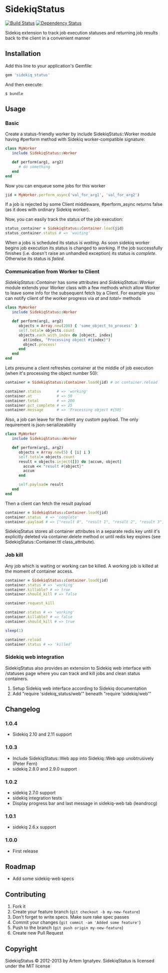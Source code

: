 # SidekiqStatus

[![Build Status](https://secure.travis-ci.org/cryo28/sidekiq_status.png)](http://travis-ci.org/cryo28/sidekiq_status)
[![Dependency Status](https://gemnasium.com/cryo28/sidekiq_status.png)](https://gemnasium.com/cryo28/sidekiq_status)

Sidekiq extension to track job execution statuses and returning job results back to the client in a convenient manner

## Installation

Add this line to your application's Gemfile:

```ruby
gem 'sidekiq_status'
```

And then execute:

    $ bundle

## Usage

### Basic

Create a status-friendly worker by include SidekiqStatus::Worker module having #perform method with Sidekiq worker-compatible signature:

```ruby
class MyWorker
   include SidekiqStatus::Worker

   def perform(arg1, arg2)
      # do something
   end
end
```

Now you can enqueue some jobs for this worker

```ruby
jid = MyWorker.perform_async('val_for_arg1', 'val_for_arg2')
```

If a job is rejected by some Client middleware, #perform_async returns false (as it does with ordinary Sidekiq worker).

Now, you can easily track the status of the job execution:

```ruby
status_container = SidekiqStatus::Container.load(jid)
status_container.status # => 'waiting'
```

When a jobs is scheduled its status is *waiting*. As soon sidekiq worker begins job execution its status is changed to *working*.
If the job successfully finishes (i.e. doesn't raise an unhandled exception) its status is *complete*. Otherwise its status is *failed*.

### Communication from Worker to Client

*SidekiqStatus::Container* has some attributes and *SidekiqStatus::Worker* module extends your Worker class with a few methods which allow Worker to leave
some info for the subsequent fetch by a Client. For example you can notify client of the worker progress via *at* and *total=* methods

```ruby
class MyWorker
   include SidekiqStatus::Worker

   def perform(arg1, arg2)
      objects = Array.new(200) { 'some_object_to_process' }
      self.total= objects.count
      objects.each_with_index do |object, index|
        at(index, "Processing object #{index}")
        object.process!
      end
   end
end
```

Lets presume a client refreshes container at the middle of job execution (when it's processing the object number 50):

```ruby
container = SidekiqStatus::Container.load(jid) # or container.reload

container.status       # => 'working'
container.at           # => 50
container.total        # => 200
container.pct_complete # => 25
container.message      # => 'Processing object #{50}'
```

Also, a job can leave for the client any custom payload. The only requirement is json-serializeability

```ruby
class MyWorker
   include SidekiqStatus::Worker

   def perform(arg1, arg2)
      objects = Array.new(5) { |i| i }
      self.total= objects.count
      result = objects.inject([]) do |accum, object|
        accum << "result #{object}"
        accum
      end

      self.payload= result
   end
end
```


Then a client can fetch the result payload

```ruby
container = SidekiqStatus::Container.load(jid)
container.status  # => 'complete'
container.payload # => ["result 0", "result 1", "result 2", "result 3", "result 4"]
```

SidekiqStatus stores all container attributes in a separate redis key until it's explicitly deleted via container.delete method
or until redis key expires (see SidekiqStatus::Container.ttl class_attribute).

### Job kill

Any job which is waiting or working can be killed. A working job is killed at the moment of container access.

```ruby
container = SidekiqStatus::Container.load(jid)
container.status # => 'working'
container.killable? # => true
container.should_kill # => false

container.request_kill

container.status # => 'working'
container.killable? # => false
container.should_kill # => true

sleep(1)

container.reload
container.status # => 'killed'
```

### Sidekiq web integration

SidekiqStatus also provides an extension to Sidekiq web interface with /statuses page where you can track and kill jobs
and clean status containers.

   1. Setup Sidekiq web interface according to Sidekiq documentation
   2. Add "require 'sidekiq_status/web'" beneath "require 'sidekiq/web'"

## Changelog

### 1.0.4

   * Sidekiq 2.10 and 2.11 support  

### 1.0.3

   * Include SidekiqStatus::Web app into Sidekiq::Web app unobtrusively (Peter Fern)
   * sidekiq 2.8.0 and 2.9.0 support

### 1.0.2

   * sidekiq 2.7.0 support
   * sidekiq integration tests
   * Display progress bar and last message in sidekiq-web tab (leandrocg)
 
### 1.0.1

   * sidekiq 2.6.x support

### 1.0.0

   * First release

## Roadmap

   * Add some sidekiq-web specs



## Contributing

1. Fork it
2. Create your feature branch (`git checkout -b my-new-feature`)
3. Don't forget to write specs. Make sure rake spec passes
4. Commit your changes (`git commit -am 'Added some feature'`)
5. Push to the branch (`git push origin my-new-feature`)
6. Create new Pull Request

## Copyright

SidekiqStatus © 2012-2013 by Artem Ignatyev. SidekiqStatus is licensed under the MIT license

